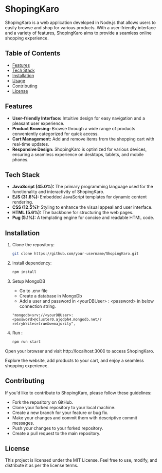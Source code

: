 # ShopingKaro

ShopingKaro is a web application developed in Node.js that allows users to easily browse and shop for various products. With a user-friendly interface and a variety of features, ShopingKaro aims to provide a seamless online shopping experience.

## Table of Contents

- [Features](#features)
- [Tech Stack](#tech-stack)
- [Installation](#installation)
- [Usage](#usage)
- [Contributing](#contributing)
- [License](#license)

## Features

- **User-friendly Interface:** Intuitive design for easy navigation and a pleasant user experience.
- **Product Browsing:** Browse through a wide range of products conveniently categorized for quick access.
- **Cart Management:** Add and remove items from the shopping cart with real-time updates.
- **Responsive Design:** ShopingKaro is optimized for various devices, ensuring a seamless experience on desktops, tablets, and mobile phones.

## Tech Stack

- **JavaScript (45.0%):** The primary programming language used for the functionality and interactivity of ShopingKaro.
- **EJS (31.8%):** Embedded JavaScript templates for dynamic content rendering.
- **CSS (12.5%):** Styling to enhance the visual appeal and user interface.
- **HTML (5.6%):** The backbone for structuring the web pages.
- **Pug (5.1%):** A templating engine for concise and readable HTML code.

## Installation

1. Clone the repository:

   ```bash
   git clone https://github.com/your-username/ShopingKaro.git

2. Install dependency:

   ```bash
   npm install

5. Setup MongoDB

   - Go to .env file
   - Create a database in MongoDb
   - Add a user and password in &lt;yourDBUser&gt; : &lt;password&gt; in below connection string.

   ```
   "mongodb+srv://<yourDBUser>:<password>@cluster0.ajqdph4.mongodb.net/?retryWrites=true&w=majority",

4. Run :

   ```bash
   npm run start

Open your browser and visit http://localhost:3000 to access ShopingKaro.

Explore the website, add products to your cart, and enjoy a seamless shopping experience.

## Contributing

If you'd like to contribute to ShopingKaro, please follow these guidelines:

- Fork the repository on GitHub.
- Clone your forked repository to your local machine.
- Create a new branch for your feature or bug fix.
- Make your changes and commit them with descriptive commit messages.
- Push your changes to your forked repository.
- Create a pull request to the main repository.

## License

This project is licensed under the MIT License. Feel free to use, modify, and distribute it as per the license terms.
